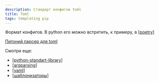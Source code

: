 ```yaml
---
description: Стандарт конфигов toml
title: Toml
tags: templating pip
---
```

Формат конфигов. В python его можно встретить, к примеру, в [[poetry]]

[Питоний парсер для toml](https://github.com/uiri/toml)

Смотри еще:

- [[python-standart-library]]
- [[argparsing]]
- [[yaml]]
- [[шаблонизаторы]]

[//begin]: # "Autogenerated link references for markdown compatibility"
[poetry]: poetry "Poetry"
[python-standart-library]: ..%2Flists%2Fpython-standart-library "Стандартная библиотека python и полезные ресурсы"
[argparsing]: argparsing "Arguments parsing in python"
[yaml]: yaml "Yaml"
[шаблонизаторы]: ..%2Flists%2F%D1%88%D0%B0%D0%B1%D0%BB%D0%BE%D0%BD%D0%B8%D0%B7%D0%B0%D1%82%D0%BE%D1%80%D1%8B "Шаблонизаторы"
[//end]: # "Autogenerated link references"